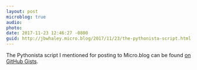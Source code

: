 ```yaml
---
layout: post
microblog: true
audio: 
photo: 
date: 2017-11-23 12:46:27 -0800
guid: http://jbwhaley.micro.blog/2017/11/23/the-pythonista-script.html
---
```

The Pythonista script I mentioned for posting to Micro.blog can be found [on GitHub Gists](https://gist.github.com/jbwhaley/126ddcd807bf5ff95909a78d863e1e6d).
